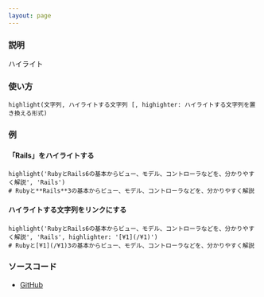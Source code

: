 ```yaml
---
layout: page
---
```

### 説明
ハイライト

### 使い方
    highlight(文字列, ハイライトする文字列 [, highighter: ハイライトする文字列を置き換える形式)

### 例
#### 「Rails」をハイライトする
    highlight('RubyとRails6の基本からビュー、モデル、コントローラなどを、分かりやすく解説', 'Rails')
    # Rubyと**Rails**3の基本からビュー、モデル、コントローラなどを、分かりやすく解説

#### ハイライトする文字列をリンクにする
    highlight('RubyとRails6の基本からビュー、モデル、コントローラなどを、分かりやすく解説', 'Rails', highlighter: '[¥1](/¥1)')
    # Rubyと[¥1](/¥1)3の基本からビュー、モデル、コントローラなどを、分かりやすく解説

### ソースコード
* [GitHub](https://github.com/rails/rails/blob/0e50b7bdf4c0f789db37e22dc45c52b082f674b4/actionview/lib/action_view/helpers/text_helper.rb#L125)